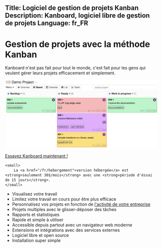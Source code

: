 Title: Logiciel de gestion de projets Kanban
Description: Kanboard, logiciel libre de gestion de projets
Language: fr_FR
---

Gestion de projets avec la méthode Kanban
=========================================

Kanboard n'est pas fait pour tout le monde, c'est fait pour les gens qui veulent gérer leurs projets efficacement et simplement.

![Aperçu de Kanboard](/screenshots/board.png)

<div class="align-center subscribe">
    <p>
        <a href="https://signup.kanboard.net/" class="btn btn-blue subscribe-link">Essayez Kanboard maintenant !</a>
    </p>

    <small>
        La <a href="/fr/hebergement">version hébergée</a> est <strong>seulement 30$/mois</strong> avec une <strong>période d'éssai de 15 jours</strong>.
    </small>
</div>

- Visualisez votre travail
- Limitez votre travail en cours pour être plus efficace
- Personnalisez vos projets en fonction de [l'activité de votre entreprise](/fr/documentation/usage-examples)
- Projets multiples avec le glisser-déposer des tâches
- Rapports et statistiques
- Rapide et simple à utiliser
- Accessible depuis partout avec un navigateur web moderne
- Extensions et intégrations avec des services externes
- Logiciel libre et open source
- Installation super simple
